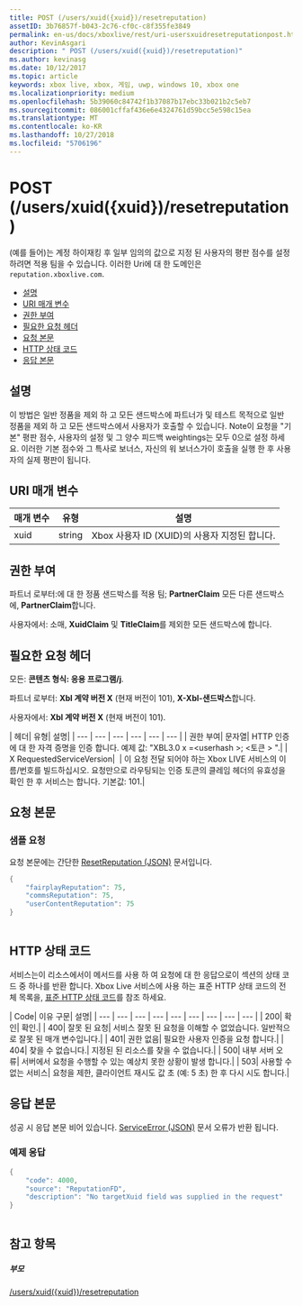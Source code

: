 ```yaml
---
title: POST (/users/xuid({xuid})/resetreputation)
assetID: 3b76857f-b043-2c76-cf0c-c8f355fe3849
permalink: en-us/docs/xboxlive/rest/uri-usersxuidresetreputationpost.html
author: KevinAsgari
description: " POST (/users/xuid({xuid})/resetreputation)"
ms.author: kevinasg
ms.date: 10/12/2017
ms.topic: article
keywords: xbox live, xbox, 게임, uwp, windows 10, xbox one
ms.localizationpriority: medium
ms.openlocfilehash: 5b39060c84742f1b37087b17ebc33b021b2c5eb7
ms.sourcegitcommit: 086001cffaf436e6e4324761d59bcc5e598c15ea
ms.translationtype: MT
ms.contentlocale: ko-KR
ms.lasthandoff: 10/27/2018
ms.locfileid: "5706196"
---
```

# <a name="post-usersxuidxuidresetreputation"></a>POST (/users/xuid({xuid})/resetreputation)
(예를 들어)는 계정 하이재킹 후 일부 임의의 값으로 지정 된 사용자의 평판 점수를 설정 하려면 적용 팀을 수 있습니다. 이러한 Uri에 대 한 도메인은 `reputation.xboxlive.com`.
 
  * [설명](#ID4EV)
  * [URI 매개 변수](#ID4E5)
  * [권한 부여](#ID4EJB)
  * [필요한 요청 헤더](#ID4E5B)
  * [요청 본문](#ID4EYD)
  * [HTTP 상태 코드](#ID4EOE)
  * [응답 본문](#ID4EQH)
 
<a id="ID4EV"></a>

 
## <a name="remarks"></a>설명
 
이 방법은 일반 정품을 제외 하 고 모든 샌드박스에 파트너가 및 테스트 목적으로 일반 정품을 제외 하 고 모든 샌드박스에서 사용자가 호출할 수 있습니다. Note이 요청을 "기본" 평판 점수, 사용자의 설정 및 그 양수 피드백 weightings는 모두 0으로 설정 하세요. 이러한 기본 점수와 그 특사로 보너스, 자신의 워 보너스가이 호출을 실행 한 후 사용자의 실제 평판이 됩니다.
  
<a id="ID4E5"></a>

 
## <a name="uri-parameters"></a>URI 매개 변수
 
| 매개 변수| 유형| 설명| 
| --- | --- | --- | 
| xuid| string| Xbox 사용자 ID (XUID)의 사용자 지정된 합니다.| 
  
<a id="ID4EJB"></a>

 
## <a name="authorization"></a>권한 부여
 
파트너 로부터:에 대 한 정품 샌드박스를 적용 팀; **PartnerClaim** 모든 다른 샌드박스에, **PartnerClaim**합니다.
 
사용자에서: 소매, **XuidClaim** 및 **TitleClaim**를 제외한 모든 샌드박스에 합니다.
  
<a id="ID4E5B"></a>

 
## <a name="required-request-headers"></a>필요한 요청 헤더
 
모든: **콘텐츠 형식: 응용 프로그램/j**.
 
파트너 로부터: **Xbl 계약 버전 X** (현재 버전이 101), **X-Xbl-샌드박스**합니다.
 
사용자에서: **Xbl 계약 버전 X** (현재 버전이 101).
 
| 헤더| 유형| 설명| 
| --- | --- | --- | --- | --- | --- | 
| 권한 부여| 문자열| HTTP 인증에 대 한 자격 증명을 인증 합니다. 예제 값: "XBL3.0 x =&lt;userhash >; &lt;토큰 > ".| 
| X RequestedServiceVersion|  | 이 요청 전달 되어야 하는 Xbox LIVE 서비스의 이름/번호를 빌드하십시오. 요청만으로 라우팅되는 인증 토큰의 클레임 헤더의 유효성을 확인 한 후 서비스는 합니다. 기본값: 101.| 
  
<a id="ID4EYD"></a>

 
## <a name="request-body"></a>요청 본문
 
<a id="ID4E5D"></a>

 
### <a name="sample-request"></a>샘플 요청
 
요청 본문에는 간단한 [ResetReputation (JSON)](../../json/json-resetreputation.md) 문서입니다.
 

```cpp
{
    "fairplayReputation": 75,
    "commsReputation": 75,
    "userContentReputation": 75
}
      
```

   
<a id="ID4EOE"></a>

 
## <a name="http-status-codes"></a>HTTP 상태 코드
 
서비스는이 리소스에서이 메서드를 사용 하 여 요청에 대 한 응답으로이 섹션의 상태 코드 중 하나를 반환 합니다. Xbox Live 서비스에 사용 하는 표준 HTTP 상태 코드의 전체 목록을, [표준 HTTP 상태 코드](../../additional/httpstatuscodes.md)를 참조 하세요.
 
| Code| 이유 구문| 설명| 
| --- | --- | --- | --- | --- | --- | --- | --- | --- | 
| 200| 확인| 확인.| 
| 400| 잘못 된 요청| 서비스 잘못 된 요청을 이해할 수 없었습니다. 일반적으로 잘못 된 매개 변수입니다.| 
| 401| 권한 없음| 필요한 사용자 인증을 요청 합니다.| 
| 404| 찾을 수 없습니다.| 지정된 된 리소스를 찾을 수 없습니다.| 
| 500| 내부 서버 오류| 서버에서 요청을 수행할 수 있는 예상치 못한 상황이 발생 합니다.| 
| 503| 사용할 수 없는 서비스| 요청을 제한, 클라이언트 재시도 값 초 (예: 5 초) 한 후 다시 시도 합니다.| 
  
<a id="ID4EQH"></a>

 
## <a name="response-body"></a>응답 본문
 
성공 시 응답 본문 비어 있습니다. [ServiceError (JSON)](../../json/json-serviceerror.md) 문서 오류가 반환 됩니다.
 
<a id="ID4E3H"></a>

 
### <a name="sample-response"></a>예제 응답
 

```cpp
{
    "code": 4000,
    "source": "ReputationFD",
    "description": "No targetXuid field was supplied in the request"
}
         
```

   
<a id="ID4EHAAC"></a>

 
## <a name="see-also"></a>참고 항목
 
<a id="ID4EJAAC"></a>

 
##### <a name="parent"></a>부모 

[/users/xuid({xuid})/resetreputation](uri-usersxuidresetreputation.md)

   